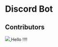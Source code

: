 # Discord Bot

## Contributors

<a href="https://github.com/GDSC-GES-COENGG/discord-bot/graphs/contributors">
  <img src="https://contrib.rocks/image?repo=GDSC-GES-COENGG/discord-bot" />
</a>
Hello !!!!
